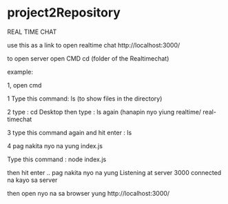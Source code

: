 # project2Repository
REAL TIME CHAT


use this as a link to open realtime chat http://localhost:3000/

to open server   open CMD  cd (folder of the Realtimechat)

example:  

1, open cmd 

1 Type this command:  ls (to show files in the directory)

2 type :  cd Desktop
then type : ls again (hanapin nyo yiung realtime/ real-timechat


3 type this command again and hit enter : ls  

4 pag nakita nyo na yung index.js  

Type this command : node index.js

then hit enter ..  pag nakita nyo na yung Listening at server 3000   connected na kayo sa server

then open nyo na sa browser yung http://localhost:3000/
